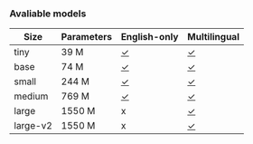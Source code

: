 <h3>Avaliable models </h3>

<table>
  <thead>
    <tr>
      <th>Size</th>
      <th>Parameters</th>
      <th>English-only</th>
      <th>Multilingual</th>
    </tr>
  </thead>
  <tbody>
    <tr>
      <td>tiny</td>
      <td>39 M</td>
      <td><a href=https://huggingface.co/openai/whisper-tiny.en>✓</td>
      <td><a href=https://huggingface.co/openai/whisper-tiny>✓</td>
    </tr>
    <tr>
      <td>base</td>
      <td>74 M</td>
      <td><a href=https://huggingface.co/openai/whisper-base.en>✓</td>
      <td><a href=https://huggingface.co/openai/whisper-base>✓</td>
    </tr>
    <tr>
      <td>small</td>
      <td>244 M</td>
      <td><a href=https://huggingface.co/openai/whisper-small.en>✓</td>
      <td><a href=https://huggingface.co/openai/whisper-small>✓</td>
    </tr>
    <tr>
      <td>medium</td>
      <td>769 M</td>
      <td><a href=https://huggingface.co/openai/whisper-medium.en>✓</td>
      <td><a href=https://huggingface.co/openai/whisper-medium>✓</td>
    </tr>
    <tr>
      <td>large</td>
      <td>1550 M</td>
      <td>x</td>
      <td><a href=https://huggingface.co/openai/whisper-large>✓</td>
    </tr>
    <tr>
      <td>large-v2</td>
      <td>1550 M</td>
      <td>x</td>
      <td><a href=https://huggingface.co/openai/whisper-large-v2>✓</td>
    </tr>
  </tbody>
</table>
